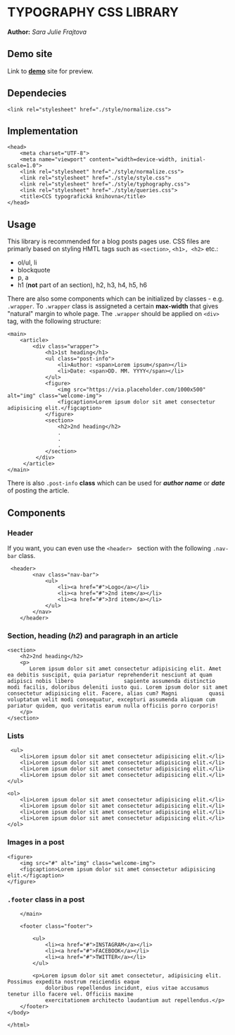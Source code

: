 # TYPOGRAPHY CSS LIBRARY #
**Author:** *Sara Julie Frajtova*
## Demo site
Link to **[demo](http://sarajuliefrajtova.github.io/typography/)** site for preview.
## Dependecies
``` 
<link rel="stylesheet" href="./style/normalize.css">
``` 
## Implementation
``` 
<head>
    <meta charset="UTF-8">
    <meta name="viewport" content="width=device-width, initial-scale=1.0">
    <link rel="stylesheet" href="./style/normalize.css">
    <link rel="stylesheet" href="./style/style.css">
    <link rel="stylesheet" href="./style/typhography.css">
    <link rel="stylesheet" href="./style/queries.css">
    <title>CCS typografická knihovna</title>
</head>
``` 
## Usage
This library is recommended for a blog posts pages use. CSS files are primarly based on styling HMTL tags such as ```<section>```,  ```<h1>, <h2>``` etc.:
- ol/ul, li
- blockquote
- p, a
- h1 (**not** part of an section), h2, h3, h4, h5, h6


There are also some components which can be initialized by classes - e.g. ``` .wrapper ```. To ``` .wrapper ``` class is assigneted a certain **max-width** that gives "natural" margin to whole page. The ``` .wrapper ``` should be applied on ``` <div> ``` tag, with the following structure: 

``` 
<main>
    <article>
        <div class="wrapper">
            <h1>1st heading</h1>
            <ul class="post-info">
                <li>Author: <span>Lorem ipsum</span></li>
                <li>Date: <span>DD. MM. YYYY</span></li>
            </ul>
            <figure>
                <img src="https://via.placeholder.com/1000x500" alt="img" class="welcome-img">
                <figcaption>Lorem ipsum dolor sit amet consectetur adipisicing elit.</figcaption>
            </figure>
            <section>
                <h2>2nd heading</h2>
                .
                .
                .
            </section>
         </div>
     </article>
</main>
```
There is also ```.post-info``` **class** which can be used for ***author name*** or ***date*** of posting the article.
## Components

### Header 
If you want, you can even use the ```<header> ``` section with the following ```.nav-bar``` class. 
``` 
 <header>
        <nav class="nav-bar">
            <ul>
                <li><a href="#">Logo</a></li>
                <li><a href="#">2nd item</a></li>
                <li><a href="#">3rd item</a></li>
            </ul>
        </nav>
    </header>
``` 

### Section, heading (***h2***) and paragraph in an article 
``` 
<section>
    <h2>2nd heading</h2>
    <p>
       Lorem ipsum dolor sit amet consectetur adipisicing elit. Amet ea debitis suscipit, quia pariatur reprehenderit nesciunt at quam adipisci nobis libero                sapiente assumenda distinctio modi facilis, doloribus deleniti iusto qui. Lorem ipsum dolor sit amet consectetur adipisicing elit. Facere, alias cum? Magni          quasi voluptatum velit modi consequatur, excepturi assumenda aliquam cum pariatur quidem, quo veritatis earum nulla officiis porro corporis!
    </p>
</section>
``` 

### Lists 
``` 
 <ul>
    <li>Lorem ipsum dolor sit amet consectetur adipisicing elit.</li>
    <li>Lorem ipsum dolor sit amet consectetur adipisicing elit.</li>
    <li>Lorem ipsum dolor sit amet consectetur adipisicing elit.</li>
    <li>Lorem ipsum dolor sit amet consectetur adipisicing elit.</li>
</ul>
``` 
``` 
<ol>
    <li>Lorem ipsum dolor sit amet consectetur adipisicing elit.</li>
    <li>Lorem ipsum dolor sit amet consectetur adipisicing elit.</li>
    <li>Lorem ipsum dolor sit amet consectetur adipisicing elit.</li>
    <li>Lorem ipsum dolor sit amet consectetur adipisicing elit.</li>
</ol>
``` 
### Images in a post
``` 
<figure>
    <img src="#" alt="img" class="welcome-img">
    <figcaption>Lorem ipsum dolor sit amet consectetur adipisicing elit.</figcaption>
</figure>
``` 
### ```.footer``` class in a post
``` 
    </main>

    <footer class="footer">

        <ul>
            <li><a href="#">INSTAGRAM</a></li>
            <li><a href="#">FACEBOOK</a></li>
            <li><a href="#">TWITTER</a></li>
        </ul>

        <p>Lorem ipsum dolor sit amet consectetur, adipisicing elit. Possimus expedita nostrum reiciendis eaque
            doloribus repellendus incidunt, eius vitae accusamus tenetur illo facere vel. Officiis maxime
            exercitationem architecto laudantium aut repellendus.</p>
    </footer>
</body>

</html>
``` 

